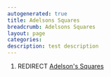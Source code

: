 ```yaml
---
autogenerated: true
title: Adelsons Squares
breadcrumb: Adelsons Squares
layout: page
categories: 
description: test description
---
```


1.  REDIRECT [Adelson's Squares](Adelson's_Squares "wikilink")
